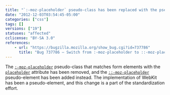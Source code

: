 ```yaml
---
title: "`:-moz-placeholder` pseudo-class has been replaced with the pseudo-element"
date: "2012-12-03T03:54:45-05:00"
categories: ["css"]
tags: []
versions: ["19"]
statuses: "affected"
cclicense: "BY-SA 3.0"
references:
    - url: "https://bugzilla.mozilla.org/show_bug.cgi?id=737786"
      title: "Bug 737786 – Switch from :-moz-placeholder to ::-moz-placeholder (pseudo-class to pseudo-element)"
---
```

The [`:-moz-placeholder`](https://developer.mozilla.org/en-US/docs/Web/CSS/:-moz-placeholder) pseudo-class that matches form elements with the [`placeholder`](https://developer.mozilla.org/en-US/docs/Web/HTML/Forms_in_HTML#The_placeholder_attribute) attribute has been removed, and the [`::-moz-placeholder`](https://developer.mozilla.org/en-US/docs/Web/CSS/::-moz-placeholder) pseudo-element has been added instead. The implementation of WebKit has been a pseudo-element, and this change is a part of the standardization effort.
